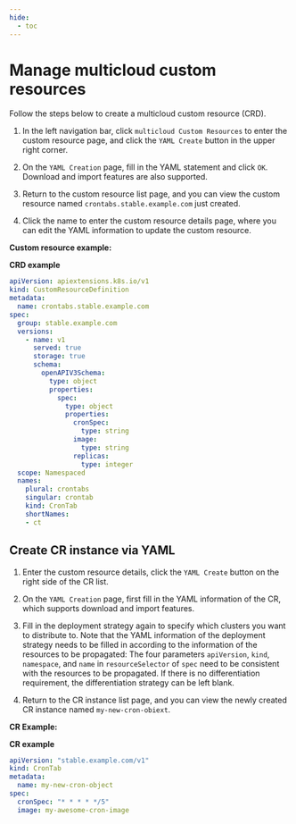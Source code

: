 ```yaml
---
hide:
  - toc
---
```


# Manage multicloud custom resources

Follow the steps below to create a multicloud custom resource (CRD).

1. In the left navigation bar, click `multicloud Custom Resources` to enter the custom resource page, and click the `YAML Create` button in the upper right corner.

    <!--screenshot-->

2. On the `YAML Creation` page, fill in the YAML statement and click `OK`. Download and import features are also supported.

    <!--screenshot-->

3. Return to the custom resource list page, and you can view the custom resource named `crontabs.stable.example.com` just created.

    <!--screenshot-->

4. Click the name to enter the custom resource details page, where you can edit the YAML information to update the custom resource.

    <!--screenshot-->

**Custom resource example:**

**CRD example**

```yaml
apiVersion: apiextensions.k8s.io/v1
kind: CustomResourceDefinition
metadata:
  name: crontabs.stable.example.com
spec:
  group: stable.example.com
  versions:
    - name: v1
      served: true
      storage: true
      schema:
        openAPIV3Schema:
          type: object
          properties:
            spec:
              type: object
              properties:
                cronSpec:
                  type: string
                image:
                  type: string
                replicas:
                  type: integer
  scope: Namespaced
  names:
    plural: crontabs
    singular: crontab
    kind: CronTab
    shortNames:
    - ct
```

## Create CR instance via YAML

1. Enter the custom resource details, click the `YAML Create` button on the right side of the CR list.

    <!--screenshot-->

2. On the `YAML Creation` page, first fill in the YAML information of the CR, which supports download and import features.

    <!--screenshot-->

3. Fill in the deployment strategy again to specify which clusters you want to distribute to. Note that the YAML information of the deployment strategy needs to be filled in according to the information of the resources to be propagated:
   The four parameters `apiVersion`, `kind`, `namespace`, and `name` in `resourceSelector` of `spec` need to be consistent with the resources to be propagated.
   If there is no differentiation requirement, the differentiation strategy can be left blank.

    <!--screenshot-->

4. Return to the CR instance list page, and you can view the newly created CR instance named `my-new-cron-obiext`.

    <!--screenshot-->

**CR Example:**

**CR example**

```yaml
apiVersion: "stable.example.com/v1"
kind: CronTab
metadata:
  name: my-new-cron-object
spec:
  cronSpec: "* * * * */5"
  image: my-awesome-cron-image
```